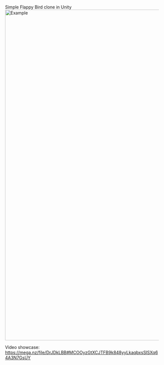 Simple Flappy Bird clone in Unity
<img width="1918" height="1080" alt="Example" src="https://github.com/user-attachments/assets/a005ccef-a2b2-4a56-baa2-07d2c9d2389c" />

Video showcase: https://mega.nz/file/DrJDkLBB#MCOOyzGtXCJTFB9k848yyLkaqbxsSISXq64A3N7GsUY
